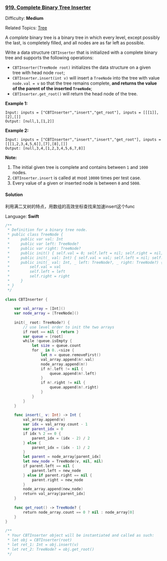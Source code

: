 ### [919\. Complete Binary Tree Inserter](https://leetcode.com/problems/complete-binary-tree-inserter/)

Difficulty: **Medium**  

Related Topics: [Tree](https://leetcode.com/tag/tree/)


A _complete_ binary tree is a binary tree in which every level, except possibly the last, is completely filled, and all nodes are as far left as possible.

Write a data structure `CBTInserter` that is initialized with a complete binary tree and supports the following operations:

*   `CBTInserter(TreeNode root)` initializes the data structure on a given tree with head node `root`;
*   `CBTInserter.insert(int v)` will insert a `TreeNode` into the tree with value `node.val = v` so that the tree remains complete, **and returns the value of the parent of the inserted `TreeNode`**;
*   `CBTInserter.get_root()` will return the head node of the tree.


**Example 1:**

```
Input: inputs = ["CBTInserter","insert","get_root"], inputs = [[[1]],[2],[]]
Output: [null,1,[1,2]]
```


**Example 2:**

```
Input: inputs = ["CBTInserter","insert","insert","get_root"], inputs = [[[1,2,3,4,5,6]],[7],[8],[]]
Output: [null,3,4,[1,2,3,4,5,6,7,8]]
```


**Note:**

1.  The initial given tree is complete and contains between `1` and `1000` nodes.
2.  `CBTInserter.insert` is called at most `10000` times per test case.
3.  Every value of a given or inserted node is between `0` and `5000`.


#### Solution

利用满二叉树的特点，用数组的高效坐标查找来加速insert这个func

Language: **Swift**

```swift
/**
 * Definition for a binary tree node.
 * public class TreeNode {
 *     public var val: Int
 *     public var left: TreeNode?
 *     public var right: TreeNode?
 *     public init() { self.val = 0; self.left = nil; self.right = nil; }
 *     public init(_ val: Int) { self.val = val; self.left = nil; self.right = nil; }
 *     public init(_ val: Int, _ left: TreeNode?, _ right: TreeNode?) {
 *         self.val = val
 *         self.left = left
 *         self.right = right
 *     }
 * }
 */
​
class CBTInserter {
    
    var val_array = [Int]()
    var node_array = [TreeNode]()
​
    init(_ root: TreeNode?) {
        // use level order to init the two arrays
        if root == nil { return }
        var queue = [root]
        while !queue.isEmpty {
            let size = queue.count
            for _ in 0..<size {
                let n = queue.removeFirst()
                val_array.append(n!.val)
                node_array.append(n!)
                if n!.left != nil {
                    queue.append(n!.left)
                }
                if n!.right != nil {
                    queue.append(n!.right)
                }
            }
        }
    }
    
    func insert(_ v: Int) -> Int {
        val_array.append(v)
        var idx = val_array.count - 1
        var parent_idx = 0
        if idx % 2 == 0 {
            parent_idx = (idx - 2) / 2
        } else {
            parent_idx = (idx - 1) / 2
        }
        let parent = node_array[parent_idx]
        let new_node = TreeNode(v, nil, nil)
        if parent.left == nil {
            parent.left = new_node
        } else if parent.right == nil {
            parent.right = new_node
        }
        node_array.append(new_node)
        return val_array[parent_idx]
    }
    
    func get_root() -> TreeNode? {
        return node_array.count == 0 ? nil : node_array[0]
    }
}
​
/**
 * Your CBTInserter object will be instantiated and called as such:
 * let obj = CBTInserter(root)
 * let ret_1: Int = obj.insert(v)
 * let ret_2: TreeNode? = obj.get_root()
 */
```